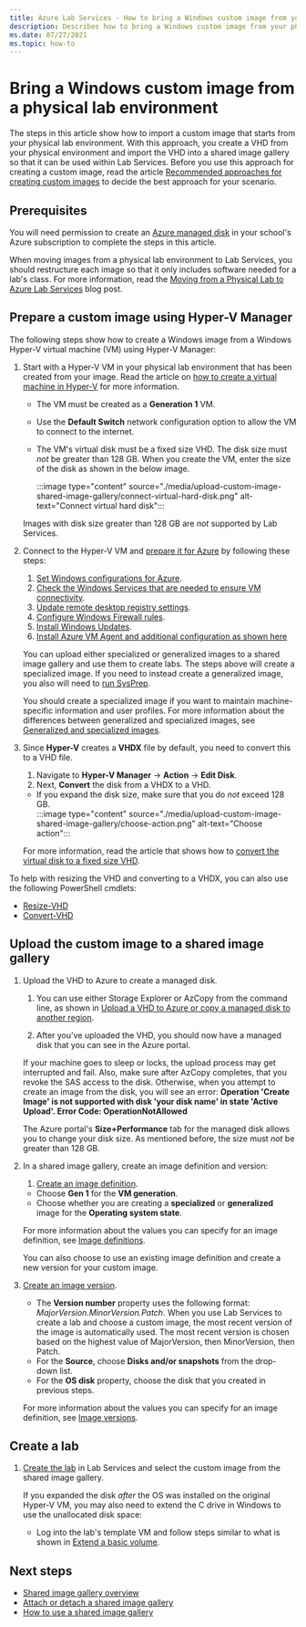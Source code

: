 ```yaml
---
title: Azure Lab Services - How to bring a Windows custom image from your physical lab environment
description: Describes how to bring a Windows custom image from your physical lab environment.
ms.date: 07/27/2021
ms.topic: how-to
---
```


# Bring a Windows custom image from a physical lab environment

The steps in this article show how to import a custom image that starts from your physical lab environment.  With this approach, you create a VHD from your physical environment and import the VHD into a shared image gallery so that it can be used within Lab Services.  Before you use this approach for creating a custom image, read the article [Recommended approaches for creating custom images](approaches-for-custom-image-creation.md) to decide the best approach for your scenario.

## Prerequisites

You will need permission to create an [Azure managed disk](../virtual-machines/managed-disks-overview.md) in your school's Azure subscription to complete the steps in this article.

When moving images from a physical lab environment to Lab Services, you should restructure each image so that it only includes software needed for a lab's class.  For more information, read the [Moving from a Physical Lab to Azure Lab Services](https://techcommunity.microsoft.com/t5/azure-lab-services/moving-from-a-physical-lab-to-azure-lab-services/ba-p/1654931) blog post.

## Prepare a custom image using Hyper-V Manager

The following steps show how to create a Windows image from a Windows Hyper-V virtual machine (VM) using Hyper-V Manager:

1. Start with a Hyper-V VM in your physical lab environment that has been created from your image.  Read the article on [how to create a virtual machine in Hyper-V](/windows-server/virtualization/hyper-v/get-started/create-a-virtual-machine-in-hyper-v) for more information.
    -   The VM must be created as a **Generation 1** VM.
    -   Use the **Default Switch** network configuration option to allow the VM to connect to the internet.
    -   The VM's virtual disk must be a fixed size VHD.  The disk size must *not* be greater than 128 GB. When you create the VM, enter the size of the disk as shown in the below image.
       
        :::image type="content" source="./media/upload-custom-image-shared-image-gallery/connect-virtual-hard-disk.png" alt-text="Connect virtual hard disk":::

    Images with disk size greater than 128 GB are *not* supported by Lab Services. 
   
1. Connect to the Hyper-V VM and [prepare it for Azure](../virtual-machines/windows/prepare-for-upload-vhd-image.md) by following these steps:
    1. [Set Windows configurations for Azure](../virtual-machines/windows/prepare-for-upload-vhd-image.md#set-windows-configurations-for-azure).
    1. [Check the Windows Services that are needed to ensure VM connectivity](../virtual-machines/windows/prepare-for-upload-vhd-image.md#check-the-windows-services).
    1. [Update remote desktop registry settings](../virtual-machines/windows/prepare-for-upload-vhd-image.md#update-remote-desktop-registry-settings).
    1. [Configure Windows Firewall rules](../virtual-machines/windows/prepare-for-upload-vhd-image.md#configure-windows-firewall-rules).
    1. [Install Windows Updates](../virtual-machines/windows/prepare-for-upload-vhd-image.md).
    1. [Install Azure VM Agent and additional configuration as shown here](../virtual-machines/windows/prepare-for-upload-vhd-image.md#complete-the-recommended-configurations) 
    	
    You can upload either specialized or generalized images to a shared image gallery and use them to create labs.  The steps above will create a specialized image. If you need to instead create a generalized image, you also will need to [run SysPrep](../virtual-machines/windows/prepare-for-upload-vhd-image.md#determine-when-to-use-sysprep).  

    You should create a specialized image if you want to maintain machine-specific information and user profiles.  For more information about the differences between generalized and specialized images, see [Generalized and specialized images](../virtual-machines/shared-image-galleries.md#generalized-and-specialized-images).

1. Since **Hyper-V** creates a **VHDX** file by default, you need to convert this to a VHD file.
    1. Navigate to **Hyper-V Manager** -> **Action** -> **Edit Disk**.
    1. Next, **Convert** the disk from a VHDX to a VHD.  
     - If you expand the disk size, make sure that you do *not* exceed 128 GB.        
        :::image type="content" source="./media/upload-custom-image-shared-image-gallery/choose-action.png" alt-text="Choose action":::   

    For more information, read the article that shows how to [convert the virtual disk to a fixed size VHD](../virtual-machines/windows/prepare-for-upload-vhd-image.md#convert-the-virtual-disk-to-a-fixed-size-vhd).

To help with resizing the VHD and converting to a VHDX, you can also use the following PowerShell cmdlets:
- [Resize-VHD](/powershell/module/hyper-v/resize-vhd?view=windowsserver2019-ps)
- [Convert-VHD](/powershell/module/hyper-v/convert-vhd?view=windowsserver2019-ps)

## Upload the custom image to a shared image gallery

1. Upload the VHD to Azure to create a managed disk.
    1. You can use either Storage Explorer or AzCopy from the command line, as shown in [Upload a VHD to Azure or copy a managed disk to another region](../virtual-machines/windows/disks-upload-vhd-to-managed-disk-powershell.md).        

    1. After you've uploaded the VHD, you should now have a managed disk that you can see in the Azure portal. 
    
    If your machine goes to sleep or locks, the upload process may get interrupted and fail.  Also, make sure after AzCopy completes, that you revoke the SAS access to the disk.  Otherwise, when you attempt to create an image from the disk, you will see an error: **Operation 'Create Image' is not supported with disk 'your disk name' in state 'Active Upload'.  Error Code: OperationNotAllowed**
    
    The Azure portal's **Size+Performance** tab for the managed disk allows you to change your disk size. As mentioned before, the size must *not* be greater than 128 GB.

1. In a shared image gallery, create an image definition and version:
    1. [Create an image definition](../virtual-machines/image-version.md).  
     - Choose **Gen 1** for the **VM generation**.
     - Choose whether you are creating a **specialized** or **generalized** image for the **Operating system state**.
     
    For more information about the values you can specify for an image definition, see [Image definitions](../virtual-machines/shared-image-galleries.md#image-definitions). 
    
    You can also choose to use an existing image definition and create a new version for your custom image.
    
1. [Create an image version](../virtual-machines/image-version.md).
    - The **Version number** property uses the following format: *MajorVersion.MinorVersion.Patch*.   When you use Lab Services to create a lab and choose a custom image, the most recent version of the image is automatically used.  The most recent version is chosen based on the highest value of MajorVersion, then MinorVersion, then Patch.
    - For the **Source**, choose **Disks and/or snapshots** from the drop-down list.
    - For the **OS disk** property, choose the disk that you created in previous steps.
    
    For more information about the values you can specify for an image definition, see [Image versions](../virtual-machines/shared-image-galleries.md#image-versions). 

## Create a lab

1. [Create the lab](tutorial-setup-classroom-lab.md) in Lab Services and select the custom image from the shared image gallery.

    If you expanded the disk *after* the OS was installed on the original Hyper-V VM, you may also need to extend the C drive in Windows to use the unallocated disk space:      
    - Log into the lab's template VM and follow steps similar to what is shown in [Extend a basic volume](/windows-server/storage/disk-management/extend-a-basic-volume).

## Next steps

* [Shared image gallery overview](../virtual-machines/shared-image-galleries.md)
* [Attach or detach a shared image gallery](how-to-attach-detach-shared-image-gallery.md)
* [How to use a shared image gallery](how-to-use-shared-image-gallery.md)